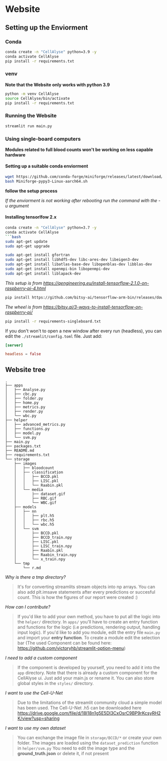 # Website

## Setting up the Enviorment


### Conda
```bash
conda create -n "CellAlyse" python=3.9 -y
conda activate CellAlyse 
pip install -r requirements.txt
```

### venv
**Note that the Website only works with python 3.9**
```bash
python -m venv CellAlyse
source CellAlyse/bin/activate
pip install -r requirements.txt
```

### Running the Website
```bash
streamlit run main.py
```

### Using single-board computers
**Modules related to full blood counts won't be working on less capable hardware**

#### Setting up a suitable conda enviorment
```bash
wget https://github.com/conda-forge/miniforge/releases/latest/download/Miniforge-pypy3-Linux-aarch64.sh
bash Miniforge-pypy3-Linux-aarch64.sh
```
**follow the setup process**

*If the enviorment is not working after rebooting run the command with the -u argument*

#### Installing tensorlfow 2.x
```bash
conda create -n "CellAlyse" python=3.7 -y
conda activate CellAlyse
```bash
sudo apt-get update
sudo apt-get upgrade

sudo apt-get install gfortran
sudo apt-get install libhdf5-dev libc-ares-dev libeigen3-dev
sudo apt-get install libatlas-base-dev libopenblas-dev libblas-dev
sudo apt-get install openmpi-bin libopenmpi-dev
sudo apt-get install liblapack-dev
```
*This setup is from https://qengineering.eu/install-tensorflow-2.1.0-on-raspberry-pi-4.html*

```bash
pip install https://github.com/bitsy-ai/tensorflow-arm-bin/releases/download/v2.4.0-rc2/tensorflow-2.4.0rc2-cp37-none-linux_aarch64.whl
```
*The wheel is from https://bitsy.ai/3-ways-to-install-tensorflow-on-raspberry-pi/*

```bash
pip install -r requirements-singleboard.txt
```

If you don't won't to open a new window after every run (headless), you can edit the `./streamlit/config.toml` file. Just add:
```toml
[server]

headless = false
```

## Website tree
```
.
├── apps
│   ├── Analyse.py
│   ├── cbc.py
│   ├── folder.py
│   ├── home.py
│   ├── metrics.py
│   ├── render.py
│   └── wbc.py
├── helper
│   ├── advanced_metrics.py
│   ├── functions.py
│   ├── model.py
│   └── svm.py
├── main.py
├── packages.txt
├── README.md
├── requirements.txt
└── storage
    ├── images
    │   ├── bloodcount
    │   ├── classification
    │   │   ├── BCCD.pkl
    │   │   ├── LISC.pkl
    │   │   └── Raabin.pkl
    │   └── media
    │       ├── dataset.gif
    │       ├── RBC.gif
    │       └── WBC.gif
    ├── models
    │   ├── nn
    │   │   ├── plt.h5
    │   │   ├── rbc.h5
    │   │   └── wbc.h5
    │   └── svm
    │       ├── BCCD.pkl
    │       ├── BCCD_train.npy
    │       ├── LISC.pkl
    │       ├── LISC_train.npy
    │       ├── Raabin.pkl
    │       ├── Raabin_train.npy
    │       └── x_train.npy
    └── tmp
        └── r.md
```
*Why is there a tmp directory?*
> It's for converting streamlits stream objects into np arrays.
> You can also add plt.imsave statements after every predictions or succesful count. This is how the figures of our report were created :)

*How can I contribute?*
> If you'd like to add your own method, you have to put all the logic into the `helper/` directory.
> In `apps/` you'll have to create an entry function and functions for the logic (i.e predictions, rendering output, handling input logic).
> If you'd like to add you module, edit the entry file `main.py` and import your **entry function**.
> To create a module edit the selection bar (The used Component can be found here: https://github.com/victoryhb/streamlit-option-menu)

*I need to add a custom component*
> If the component is developed by yourself, you need to add it into the `app` directory. 
> Note that there is already a custom component for the CellAlyse ui. Just add your main.js or rename it. You can also store global
> styles in the  `styles/` directory.

*I want to use the Cell-U-Net*
> Due to the limitations of the streamlit community cloud a simple model has been used.
> The Cell-U-Net .h5 can be downloaded here https://drive.google.com/file/d/18l18n1g5E5Dl3CxOsrC9BP9rKcsyRH2K/view?usp=sharing

*I want to use my own dataset*
> You can exchange the image file in `storage/BCCD/*` or create your own folder.
> The images are loaded using the `dataset_prediction` function in `helper/svm.py`
> You need to edit the image type and the **ground_truth.json** or delete it, if not present

